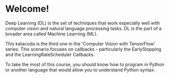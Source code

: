 # Welcome!

Deep Learning (DL) is the set of techniques that work especially well with computer vision and natural language processing tasks. DL is the part of a broader area called Machine Learning (ML).

This katacoda is the third one in the 'Computer Vision with TensorFlow' series. This scenario focuses on callbacks - particularly the EarlyStopping and the LearningRateScheduler Callbacks.

To take the most of this course, you should know how to program in Python or another language that would allow you to understand Python syntax.

